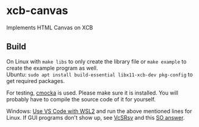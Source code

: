 # xcb-canvas
Implements HTML Canvas on XCB

## Build
On Linux with `make libs` to only create the library file or `make example` to create the example program as well. \
Ubuntu: `sudo apt install build-essential libx11-xcb-dev pkg-config` to get required packages.

For testing, [cmocka](https://cmocka.org/) is used. Please make sure it is installed. You will probably have to compile the source code of it for yourself.


Windows: [Use VS Code with WSL2](https://docs.microsoft.com/en-us/windows/wsl/tutorials/wsl-vscode) and run the above mentioned lines for Linux.
If GUI programs don't show up, see [VcSRsv](https://sourceforge.net/projects/vcxsrv/) and this [SO answer](https://stackoverflow.com/a/61110604).
